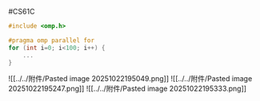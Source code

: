 #CS61C 
```c
#include <omp.h>

#pragma omp parallel for 
for (int i=0; i<100; i++) {
	...
}
```

![[../../附件/Pasted image 20251022195049.png]]
![[../../附件/Pasted image 20251022195247.png]]
![[../../附件/Pasted image 20251022195333.png]]
